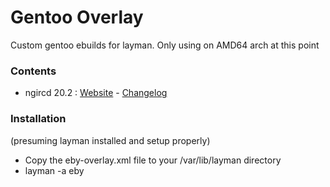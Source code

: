 Gentoo Overlay
===========

Custom gentoo ebuilds for layman. Only using on AMD64 arch at this point

### Contents

* ngircd 20.2 : [Website](http://ngircd.barton.de/) - [Changelog](http://ngircd.barton.de/doc/ChangeLog)

### Installation

(presuming layman installed and setup properly)

* Copy the eby-overlay.xml file to your /var/lib/layman directory
* layman -a eby
